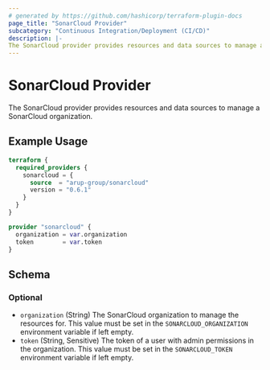 ```yaml
---
# generated by https://github.com/hashicorp/terraform-plugin-docs
page_title: "SonarCloud Provider"
subcategory: "Continuous Integration/Deployment (CI/CD)"
description: |-
The SonarCloud provider provides resources and data sources to manage a SonarCloud organization.
---
```


# SonarCloud Provider

The SonarCloud provider provides resources and data sources to manage a SonarCloud organization.

## Example Usage

```terraform
terraform {
  required_providers {
    sonarcloud = {
      source  = "arup-group/sonarcloud"
      version = "0.6.1"
    }
  }
}

provider "sonarcloud" {
  organization = var.organization
  token        = var.token
}
```

<!-- schema generated by tfplugindocs -->
## Schema

### Optional

- `organization` (String) The SonarCloud organization to manage the resources for. This value must be set in the `SONARCLOUD_ORGANIZATION` environment variable if left empty.
- `token` (String, Sensitive) The token of a user with admin permissions in the organization. This value must be set in the `SONARCLOUD_TOKEN` environment variable if left empty.
